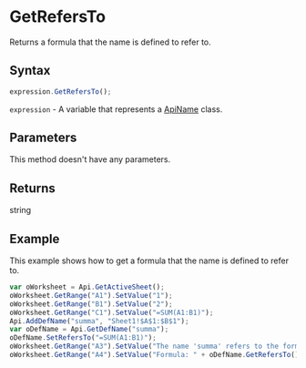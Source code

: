 # GetRefersTo

Returns a formula that the name is defined to refer to.

## Syntax

```javascript
expression.GetRefersTo();
```

`expression` - A variable that represents a [ApiName](../ApiName.md) class.

## Parameters

This method doesn't have any parameters.

## Returns

string

## Example

This example shows how to get a formula that the name is defined to refer to.

```javascript editor-xlsx
var oWorksheet = Api.GetActiveSheet();
oWorksheet.GetRange("A1").SetValue("1");
oWorksheet.GetRange("B1").SetValue("2");
oWorksheet.GetRange("C1").SetValue("=SUM(A1:B1)");
Api.AddDefName("summa", "Sheet1!$A$1:$B$1");
var oDefName = Api.GetDefName("summa");
oDefName.SetRefersTo("=SUM(A1:B1)");
oWorksheet.GetRange("A3").SetValue("The name 'summa' refers to the formula from the cell C1.");
oWorksheet.GetRange("A4").SetValue("Formula: " + oDefName.GetRefersTo());
```
